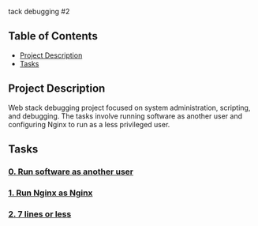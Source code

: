 tack debugging #2

## Table of Contents
- [Project Description](#project-description)
- [Tasks](#tasks)

## Project Description
Web stack debugging project focused on system administration, scripting, and debugging. The tasks involve running software as another user and configuring Nginx to run as a less privileged user.

## Tasks

### [0. Run software as another user](#task-0-run-software-as-another-user)

### [1. Run Nginx as Nginx](#task-1-run-nginx-as-nginx)

### [2. 7 lines or less](#task-2-7-lines-or-less)
